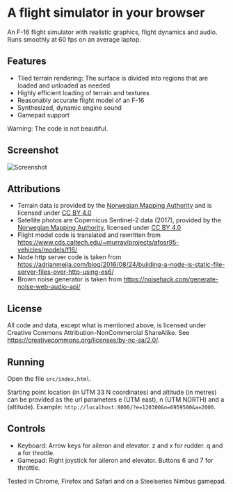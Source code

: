 # A flight simulator in your browser

An F-16 flight simulator with realistic graphics, flight dynamics and audio.
Runs smoothly at 60 fps on an average laptop.

## Features

- Tiled terrain rendering: The surface is divided into regions that are loaded and unloaded as needed
- Highly efficient loading of terrain and textures
- Reasonably accurate flight model of an F-16
- Synthesized, dynamic engine sound
- Gamepad support

Warning: The code is not beautiful.

## Screenshot

![Screenshot](https://github.com/kristoffer-dyrkorn/flightsimulator/blob/master/screenshots/flight.jpg)

## Attributions

- Terrain data is provided by the [Norwegian Mapping Authority](https://www.kartverket.no) and is licensed under [CC BY 4.0](https://creativecommons.org/licenses/by/4.0/)
- Satellite photos are Copernicus Sentinel-2 data (2017), provided by the [Norwegian Mapping Authority](https://www.kartverket.no), licensed under [CC BY 4.0](https://creativecommons.org/licenses/by/4.0/)
- Flight model code is translated and rewritten from https://www.cds.caltech.edu/~murray/projects/afosr95-vehicles/models/f16/
- Node http server code is taken from https://adrianmejia.com/blog/2016/08/24/building-a-node-js-static-file-server-files-over-http-using-es6/
- Brown noise generator is taken from https://noisehack.com/generate-noise-web-audio-api/

## License

All code and data, except what is mentioned above, is licensed under Creative Commons Attribution-NonCommercial ShareAlike. See https://creativecommons.org/licenses/by-nc-sa/2.0/.

## Running

Open the file `src/index.html`.

Starting point location (in UTM 33 N coordinates) and altitude (in metres) can be provided as the url parameters e (UTM east), n (UTM NORTH) and a (altitude). Example: `http://localhost:8000/?e=120300&n=6959500&a=2000`.

## Controls

- Keyboard: Arrow keys for aileron and elevator. z and x for rudder. q and a for throttle.
- Gamepad: Right joystick for aileron and elevator. Buttons 6 and 7 for throttle.

Tested in Chrome, Firefox and Safari and on a Steelseries Nimbus gamepad.
